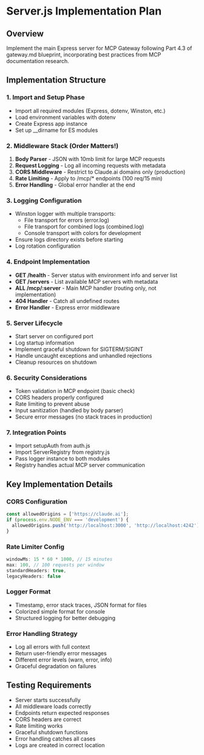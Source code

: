 # Server.js Implementation Plan

## Overview
Implement the main Express server for MCP Gateway following Part 4.3 of gateway.md blueprint, incorporating best practices from MCP documentation research.

## Implementation Structure

### 1. Import and Setup Phase
- Import all required modules (Express, dotenv, Winston, etc.)
- Load environment variables with dotenv
- Create Express app instance
- Set up __dirname for ES modules

### 2. Middleware Stack (Order Matters!)
1. **Body Parser** - JSON with 10mb limit for large MCP requests
2. **Request Logging** - Log all incoming requests with metadata
3. **CORS Middleware** - Restrict to Claude.ai domains only (production)
4. **Rate Limiting** - Apply to /mcp/* endpoints (100 req/15 min)
5. **Error Handling** - Global error handler at the end

### 3. Logging Configuration
- Winston logger with multiple transports:
  - File transport for errors (error.log)
  - File transport for combined logs (combined.log)
  - Console transport with colors for development
- Ensure logs directory exists before starting
- Log rotation configuration

### 4. Endpoint Implementation
- **GET /health** - Server status with environment info and server list
- **GET /servers** - List available MCP servers with metadata
- **ALL /mcp/:server** - Main MCP handler (routing only, not implementation)
- **404 Handler** - Catch all undefined routes
- **Error Handler** - Express error middleware

### 5. Server Lifecycle
- Start server on configured port
- Log startup information
- Implement graceful shutdown for SIGTERM/SIGINT
- Handle uncaught exceptions and unhandled rejections
- Cleanup resources on shutdown

### 6. Security Considerations
- Token validation in MCP endpoint (basic check)
- CORS headers properly configured
- Rate limiting to prevent abuse
- Input sanitization (handled by body parser)
- Secure error messages (no stack traces in production)

### 7. Integration Points
- Import setupAuth from auth.js
- Import ServerRegistry from registry.js
- Pass logger instance to both modules
- Registry handles actual MCP server communication

## Key Implementation Details

### CORS Configuration
```javascript
const allowedOrigins = ['https://claude.ai'];
if (process.env.NODE_ENV === 'development') {
  allowedOrigins.push('http://localhost:3000', 'http://localhost:4242');
}
```

### Rate Limiter Config
```javascript
windowMs: 15 * 60 * 1000, // 15 minutes
max: 100, // 100 requests per window
standardHeaders: true,
legacyHeaders: false
```

### Logger Format
- Timestamp, error stack traces, JSON format for files
- Colorized simple format for console
- Structured logging for better debugging

### Error Handling Strategy
- Log all errors with full context
- Return user-friendly error messages
- Different error levels (warn, error, info)
- Graceful degradation on failures

## Testing Requirements
- Server starts successfully
- All middleware loads correctly
- Endpoints return expected responses
- CORS headers are correct
- Rate limiting works
- Graceful shutdown functions
- Error handling catches all cases
- Logs are created in correct location